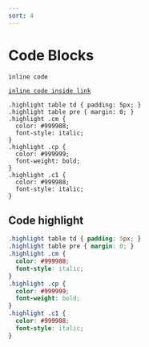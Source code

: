 ```yaml
---
sort: 4
---
```


# Code Blocks

`inline code`

[`inline code inside link`](#)

```
.highlight table td { padding: 5px; }
.highlight table pre { margin: 0; }
.highlight .cm {
  color: #999988;
  font-style: italic;
}
.highlight .cp {
  color: #999999;
  font-weight: bold;
}
.highlight .c1 {
  color: #999988;
  font-style: italic;
}
```

## Code highlight
```css
.highlight table td { padding: 5px; }
.highlight table pre { margin: 0; }
.highlight .cm {
  color: #999988;
  font-style: italic;
}
.highlight .cp {
  color: #999999;
  font-weight: bold;
}
.highlight .c1 {
  color: #999988;
  font-style: italic;
}
```
